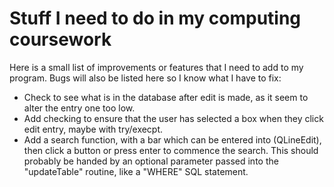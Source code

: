 # Stuff I need to do in my computing coursework

Here is a small list of improvements or features that I need to add to my program. Bugs will also be listed here so I know what I have to fix:

* Check to see what is in the database after edit is made, as it seem to alter the entry one too low.
* Add checking to ensure that the user has selected a box when they click edit entry, maybe with try/execpt.
* Add a search function, with a bar which can be entered into (QLineEdit), then click a button or press enter to commence the search. This should probably be handed by an optional parameter passed into the "updateTable" routine, like a "WHERE" SQL statement.